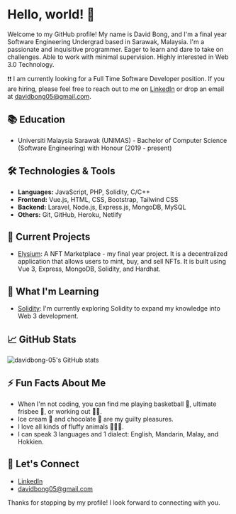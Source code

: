 # Hello, world! 👋

Welcome to my GitHub profile! My name is David Bong, and I'm a final year Software Engineering Undergrad based in Sarawak, Malaysia. I'm a passionate and inquisitive programmer. Eager to learn and dare to take on challenges. Able to work with minimal supervision. Highly interested in Web 3.0 Technology.

❗❗ I am currently looking for a Full Time Software Developer position. If you are hiring, please feel free to reach out to me on [LinkedIn](https://www.linkedin.com/in/davidbong05/) or drop an email at [davidbong05@gmail.com](mailto:davidbong05@gmail.com).

## 📚 Education

- Universiti Malaysia Sarawak (UNIMAS) - Bachelor of Computer Science (Software Engineering) with Honour (2019 - present)

## 🛠️ Technologies & Tools

- **Languages:** JavaScript, PHP, Solidity, C/C++
- **Frontend:** Vue.js, HTML, CSS, Bootstrap, Tailwind CSS
- **Backend:** Laravel, Node.js, Express.js, MongoDB, MySQL
- **Others:** Git, GitHub, Heroku, Netlify

## 🔭 Current Projects

- [Elysium](https://github.com/davidbong-05/elysium.git): A NFT Marketplace - my final year project. It is a decentralized application that allows users to mint, buy, and sell NFTs. It is built using Vue 3, Express, MongoDB, Solidity, and Hardhat.

## 🌱 What I'm Learning

- [Solidity](https://docs.soliditylang.org/en/v0.8.6/): I'm currently exploring Solidity to expand my knowledge into Web 3 development.

## 📈 GitHub Stats

![davidbong-05's GitHub stats](https://github-readme-stats.vercel.app/api?username=davidbong-05&show_icons=true&theme=radical)

## ⚡ Fun Facts About Me

- When I'm not coding, you can find me playing basketball 🏀, ultimate frisbee 🥏, or working out 🏋️‍♀️.
- Ice cream 🍦 and chocolate 🍫 are my guilty pleasures.
- I love all kinds of fluffy animals 🐶🐱🐹.
- I can speak 3 languages and 1 dialect: English, Mandarin, Malay, and Hokkien.

## 💬 Let's Connect

- [LinkedIn](https://www.linkedin.com/in/davidbong05/)
- [davidbong05@gmail.com](mailto:davidbong05@gmail.com)

Thanks for stopping by my profile! I look forward to connecting with you.
